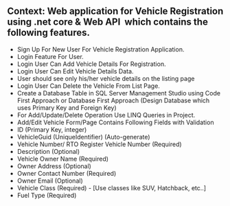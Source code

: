 ## Context: Web application for Vehicle Registration using .net core & Web API  which contains the following features.

* Sign Up For New User For Vehicle Registration Application.
* Login Feature For User.
* Login User Can Add Vehicle Details For Registration.
* Login User Can Edit Vehicle Details Data.
* User should see only his/her vehicle details on the listing page
* Login User Can Delete the Vehicle From List Page.
* Create a Database Table in SQL Server Management Studio using Code First Approach or Database First Approach (Design Database which uses Primary Key and Foreign Key)
* For Add/Update/Delete Operation Use LINQ Queries in Project.
* Add/Edit Vehicle Form/Page Contains Following Fields with Validation
* ID (Primary Key, integer)
* VehicleGuid (UniqueIdentifier) (Auto-generate)
* Vehicle Number/ RTO Register Vehicle Number (Required)
* Description (Optional)
* Vehicle Owner Name (Required)
* Owner Address (Optional)
* Owner Contact Number (Required)
* Owner Email (Optional)
* Vehicle Class (Required) - [Use classes like SUV, Hatchback, etc..]
* Fuel Type (Required)
